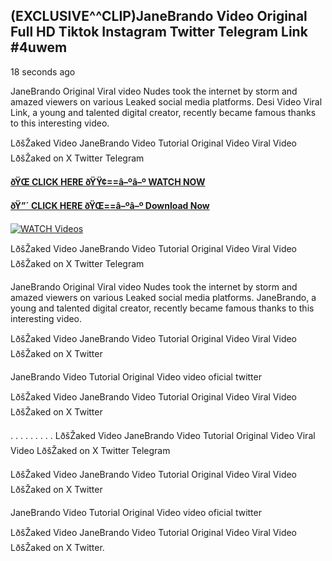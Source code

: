 ## (EXCLUSIVE^^CLIP)JaneBrando Video Original Full HD Tiktok Instagram Twitter Telegram Link #4uwem

18 seconds ago

JaneBrando Original Viral video Nudes took the internet by storm and amazed viewers on various Leaked social media platforms. Desi Video Viral Link, a young and talented digital creator, recently became famous thanks to this interesting video.

LðšŽaked Video JaneBrando Video Tutorial Original Video Viral Video LðšŽaked on X Twitter Telegram

**[ðŸŒ CLICK HERE ðŸŸ¢==â–ºâ–º WATCH NOW](https://clips-mediaa.blogspot.com/2025/02/video-viral-download.html)**

**[ðŸ”´ CLICK HERE ðŸŒ==â–ºâ–º Download Now](https://clips-mediaa.blogspot.com/2025/02/video-viral-download.html)**

[![WATCH Videos](https://i.imgur.com/dJHk4Zq.gif)](https://clips-mediaa.blogspot.com/2025/02/video-viral-download.html)

LðšŽaked Video JaneBrando Video Tutorial Original Video Viral Video LðšŽaked on X Twitter Telegram

JaneBrando Original Viral video Nudes took the internet by storm and amazed viewers on various Leaked social media platforms. JaneBrando, a young and talented digital creator, recently became famous thanks to this interesting video.

LðšŽaked Video JaneBrando Video Tutorial Original Video Viral Video LðšŽaked on X Twitter

JaneBrando Video Tutorial Original Video video oficial twitter

LðšŽaked Video JaneBrando Video Tutorial Original Video Viral Video LðšŽaked on X Twitter

. . . . . . . . . LðšŽaked Video JaneBrando Video Tutorial Original Video Viral Video LðšŽaked on X Twitter Telegram

LðšŽaked Video JaneBrando Video Tutorial Original Video Viral Video LðšŽaked on X Twitter

JaneBrando Video Tutorial Original Video video oficial twitter

LðšŽaked Video JaneBrando Video Tutorial Original Video Viral Video LðšŽaked on X Twitter.